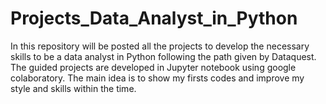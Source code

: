 # Projects_Data_Analyst_in_Python
In this repository will be posted all the projects to develop the necessary skills to be a data analyst in Python following the path given by Dataquest.
The guided projects are developed in Jupyter notebook using google colaboratory.
The main idea is to show my firsts codes and improve my style and skills within the time.
